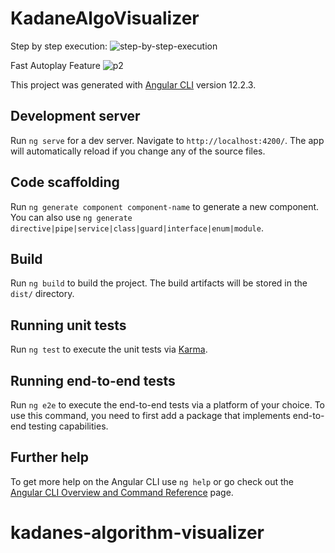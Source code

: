 # KadaneAlgoVisualizer

Step by step execution: 
![step-by-step-execution](https://user-images.githubusercontent.com/74547936/132107315-5156dc77-54fe-4866-acb4-d13f693fe7e7.gif)

Fast Autoplay Feature
![p2](https://user-images.githubusercontent.com/74547936/132107331-48d7bdf5-be1c-47d8-82c2-3d6d5270b181.gif)


This project was generated with [Angular CLI](https://github.com/angular/angular-cli) version 12.2.3.

## Development server

Run `ng serve` for a dev server. Navigate to `http://localhost:4200/`. The app will automatically reload if you change any of the source files.

## Code scaffolding

Run `ng generate component component-name` to generate a new component. You can also use `ng generate directive|pipe|service|class|guard|interface|enum|module`.

## Build

Run `ng build` to build the project. The build artifacts will be stored in the `dist/` directory.

## Running unit tests

Run `ng test` to execute the unit tests via [Karma](https://karma-runner.github.io).

## Running end-to-end tests

Run `ng e2e` to execute the end-to-end tests via a platform of your choice. To use this command, you need to first add a package that implements end-to-end testing capabilities.

## Further help

To get more help on the Angular CLI use `ng help` or go check out the [Angular CLI Overview and Command Reference](https://angular.io/cli) page.
# kadanes-algorithm-visualizer
